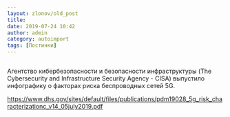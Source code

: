 ```yaml
---
layout: zlonov/old_post
title: 
date: 2019-07-24 10:42
author: admin
category: autoimport
tags: [Постинки]
---
```

<!-- wp:image {"id":72836,"align":"center"} -->
<div class="wp-block-image"><figure class="aligncenter"><img src="/assets/uploads/pdm19028_5g_risk_characterizationc_v14_05july2019.png" alt="" class="wp-image-72836"/></figure></div>
<!-- /wp:image -->


Агентство кибербезопасности и безопасности инфраструктуры (The Cybersecurity and Infrastructure Security Agency - CISA) выпустило инфографику о факторах риска беспроводных сетей 5G. 



<a href="https://www.dhs.gov/sites/default/files/publications/pdm19028_5g_risk_characterizationc_v14_05july2019.pdf">https://www.dhs.gov/sites/default/files/publications/pdm19028_5g_risk_characterizationc_v14_05july2019.pdf</a>


